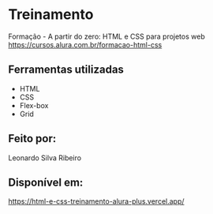 # Treinamento
Formação - A partir do zero: HTML e CSS para projetos web
https://cursos.alura.com.br/formacao-html-css

## Ferramentas utilizadas
* HTML
* CSS
* Flex-box
* Grid

## Feito por:
Leonardo Silva Ribeiro

## Disponível em:
https://html-e-css-treinamento-alura-plus.vercel.app/
